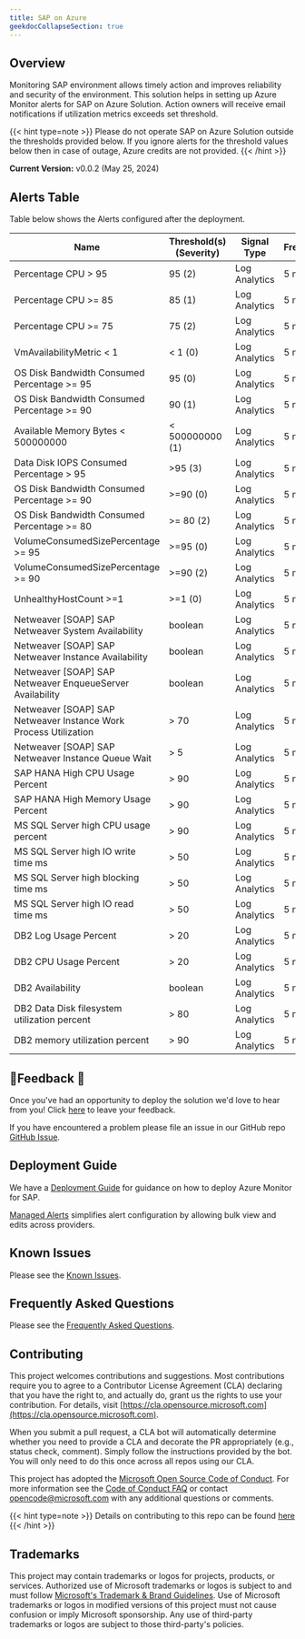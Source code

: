 ```yaml
---
title: SAP on Azure
geekdocCollapseSection: true
---
```


## Overview

Monitoring SAP environment allows timely action and improves reliability and security of the environment. This solution helps in setting up Azure Monitor alerts for SAP on  Azure Solution. Action owners will receive email notifications if utilization metrics exceeds set threshold.

{{< hint type=note >}}
Please do not operate SAP on Azure Solution outside the thresholds provided below. If you ignore alerts for the threshold values below then in case of outage, Azure credits are not provided.
{{< /hint >}}

**Current Version:**
v0.0.2 (May 25, 2024)

## Alerts Table

Table below shows the Alerts configured after the deployment.

| Name                                                       | Threshold(s) (Severity)                    | Signal Type             | Frequency | \# Alert Rules |
| ---------------------------------------------------------- | ------------------------------------------ | ----------------------- | --------- | -------------- |
| Percentage CPU > 95                                        | 95 (2)                                     | Log Analytics           | 5 min     | Default        |
| Percentage CPU >= 85                                       | 85 (1)                                     | Log Analytics           | 5 min     | Default        |
| Percentage CPU >= 75                                       | 75 (2)                                     | Log Analytics           | 5 min     | Default        |
| VmAvailabilityMetric < 1                                   | < 1 (0)                                    | Log Analytics           | 5 min     | Default        |
| OS Disk Bandwidth Consumed Percentage >= 95                | 95 (0)                                     | Log Analytics           | 5 min     | Default        |
| OS Disk Bandwidth Consumed Percentage >= 90                | 90 (1)                                     | Log Analytics           | 5 min     | Default        |
| Available Memory Bytes < 500000000                         | < 500000000 (1)                            | Log Analytics           | 5 min     | Default        |
| Data Disk IOPS Consumed Percentage > 95                    | \>95 (3)                                   | Log Analytics           | 5 min     | Default        |
| OS Disk Bandwidth Consumed Percentage >= 90                | \>=90 (0)                                  | Log Analytics           | 5 min     | Default        |
| OS Disk Bandwidth Consumed Percentage >= 80                | \>= 80 (2)                                 | Log Analytics           | 5 min     | Default        |
| VolumeConsumedSizePercentage >= 95                         | \>=95 (0)                                  | Log Analytics           | 5 min     | Default        |
| VolumeConsumedSizePercentage >= 90                         | \>=90 (2)                                  | Log Analytics           | 5 min     | Default        |
| UnhealthyHostCount >=1                                     | \>=1 (0)                                   | Log Analytics           | 5 min     | Default        |
| Netweaver [SOAP] SAP Netweaver System Availability         | boolean                                    | Log Analytics           | 5 min     | Default        |
| Netweaver [SOAP] SAP Netweaver Instance Availability       | boolean                                    | Log Analytics           | 5 min     | Default        |
| Netweaver [SOAP] SAP Netweaver EnqueueServer Availability  | boolean                                    | Log Analytics           | 5 min     | Default        |
| Netweaver [SOAP] SAP Netweaver Instance Work Process Utilization | > 70                                 | Log Analytics           | 5 min     | Default        |
| Netweaver [SOAP] SAP Netweaver Instance Queue Wait         | > 5                                        | Log Analytics           | 5 min     | Default        |
| SAP HANA High CPU Usage Percent                            | > 90                                       | Log Analytics           | 5 min     | Default        |
| SAP HANA High Memory Usage Percent                         | > 90                                       | Log Analytics           | 5 min     | Default        |
| MS SQL Server high CPU usage percent                       | > 90                                       | Log Analytics           | 5 min     | Default        |
| MS SQL Server high IO write time ms                        | > 50                                       | Log Analytics           | 5 min     | Default        |
| MS SQL Server high blocking time ms                        | > 50                                       | Log Analytics           | 5 min     | Default        |
| MS SQL Server high IO read time ms                         | > 50                                       | Log Analytics           | 5 min     | Default        |
| DB2 Log Usage Percent                                      | > 20                                       | Log Analytics           | 5 min     | Default        |
| DB2 CPU Usage Percent                                      | > 20                                       | Log Analytics           | 5 min     | Default        |
| DB2 Availability                                           | boolean                                    | Log Analytics           | 5 min     | Default        |
| DB2 Data Disk filesystem utilization percent               | > 80                                       | Log Analytics           | 5 min     | Default        |
| DB2 memory utilization percent                             | > 90                                       | Log Analytics           | 5 min     | Default        |





## 📣Feedback 📣

Once you've had an opportunity to deploy the solution we'd love to hear from you! Click [here](https://aka.ms/alz/monitor/feedback) to leave your feedback.

If you have encountered a problem please file an issue in our GitHub repo [GitHub Issue](https://github.com/Azure/azure-monitor-baseline-alerts/issues).

## Deployment Guide

We have a [Deployment Guide](https://learn.microsoft.com/en-us/azure/sap/monitor/quickstart-portal) for guidance on how to deploy Azure Monitor for SAP.

[Managed Alerts](https://github.com/Azure/Azure-Monitor-for-SAP-solutions-preview/wiki/9-.b.-Managed-alerts-enabling-bulk-alerts) simplifies alert configuration by allowing bulk view and edits across providers.

## Known Issues

Please see the [Known Issues](/docs/content/patterns/specialized/sap/Known-Issues.md).

## Frequently Asked Questions

Please see the [Frequently Asked Questions](/docs/content/patterns/specialized/sap/FAQ.md).

## Contributing

This project welcomes contributions and suggestions.
Most contributions require you to agree to a Contributor License Agreement (CLA)
declaring that you have the right to, and actually do, grant us the rights to use your contribution.
For details, visit [https://cla.opensource.microsoft.com](https://cla.opensource.microsoft.com).

When you submit a pull request, a CLA bot will automatically determine whether you need to provide
a CLA and decorate the PR appropriately (e.g., status check, comment).
Simply follow the instructions provided by the bot.
You will only need to do this once across all repos using our CLA.

This project has adopted the [Microsoft Open Source Code of Conduct](https://opensource.microsoft.com/codeofconduct/).
For more information see the [Code of Conduct FAQ](https://opensource.microsoft.com/codeofconduct/faq/) or
contact [opencode@microsoft.com](mailto:opencode@microsoft.com) with any additional questions or comments.

{{< hint type=note >}}
Details on contributing to this repo can be found [here](../../../contributing)
{{< /hint >}}

## Trademarks

This project may contain trademarks or logos for projects, products, or services.
Authorized use of Microsoft trademarks or logos is subject to and must follow
[Microsoft's Trademark & Brand Guidelines](https://www.microsoft.com/legal/intellectualproperty/trademarks/usage/general).
Use of Microsoft trademarks or logos in modified versions of this project must not cause confusion or imply Microsoft sponsorship.
Any use of third-party trademarks or logos are subject to those third-party's policies.
